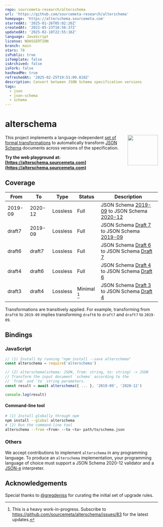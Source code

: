 ```yaml
---
repo: sourcemeta-research/alterschema
url: 'https://github.com/sourcemeta-research/alterschema'
homepage: 'https://alterschema.sourcemeta.com'
starredAt: '2025-01-26T05:02:26Z'
createdAt: '2022-05-23T18:56:37Z'
updatedAt: '2025-02-18T22:55:16Z'
language: JavaScript
license: NOASSERTION
branch: main
stars: 78
isPublic: true
isTemplate: false
isArchived: false
isFork: false
hasReadMe: true
refreshedAt: '2025-02-25T19:51:09.810Z'
description: Convert between JSON Schema specification versions
tags:
  - json
  - json-schema
  - schema
---
```


alterschema
===========

[<img src="./assets/logo.svg" align="right" width="100">](https://json-schema.org)

This project implements a language-independent [set of formal
transformations](https://github.com/jviotti/alterschema/tree/main/legacy/rules) to
automatically transform [JSON Schema](https://json-schema.org) documents across
versions of the specification.

**Try the web playground at:
[https://alterschema.sourcemeta.com](https://alterschema.sourcemeta.com)**

Coverage
--------

| From    | To      | Type     | Status       | Description                                                      |
|---------|---------|----------|--------------|------------------------------------------------------------------|
| 2019-09 | 2020-12 | Lossless | Full         | JSON Schema [2019-09][2019-09] to JSON Schema [2020-12][2020-12] |
| draft7  | 2019-09 | Lossless | Full         | JSON Schema [Draft 7][draft7] to JSON Schema [2019-09][2019-09]  |
| draft6  | draft7  | Lossless | Full         | JSON Schema [Draft 6][draft6] to JSON Schema [Draft 7][draft7]   |
| draft4  | draft6  | Lossless | Full         | JSON Schema [Draft 4][draft4] to JSON Schema [Draft 6][draft6]   |
| draft3  | draft4  | Lossless | Minimal [^1] | JSON Schema [Draft 3][draft3] to JSON Schema [Draft 4][draft4]   |

[^1]: This is a heavy work-in-progress. Subscribe to https://github.com/sourcemeta/alterschema/issues/83 for the latest updates.

Transformations are transitively applied. For example, transforming from
`draft6` to `2019-09` implies transforming `draft6` to `draft7` and `draft7` to
`2019-09`.

Bindings
--------

### JavaScript

```js
// (1) Install by running "npm install --save alterschema"
const alterschema = require('alterschema')

// (2) alterschema(schema: JSON, from: string, to: string) -> JSON
// Transform the input document `schema` according to the
// `from` and `to` string parameters.
const result = await alterschema({ ... }, '2019-09', '2020-12')

console.log(result)
```

#### Command-line tool

```sh
# (1) Install globally through npm
npm install --global alterschema
# (2) Run the command-line tool
alterschema --from <from> --to <to> path/to/schema.json
```

### Others

We accept contributions to implement `alterschema` in any programming language.
To produce an `alterschema` implementation, your programming language of choice
must support a JSON Schema 2020-12 validator and a
[JSON-e](https://json-e.js.org) interpreter.

Acknowledgements
----------------

Special thanks to [@gregdeniss](https://github.com/gregsdennis) for curating
the initial set of upgrade rules.

[2020-12]: https://json-schema.org/draft/2020-12/json-schema-core.html
[2019-09]: https://datatracker.ietf.org/doc/html/draft-handrews-json-schema-02
[draft7]: https://datatracker.ietf.org/doc/html/draft-handrews-json-schema-00
[draft6]: https://datatracker.ietf.org/doc/html/draft-wright-json-schema-01
[draft4]: https://datatracker.ietf.org/doc/html/draft-zyp-json-schema-04
[draft3]: https://datatracker.ietf.org/doc/html/draft-zyp-json-schema-03
